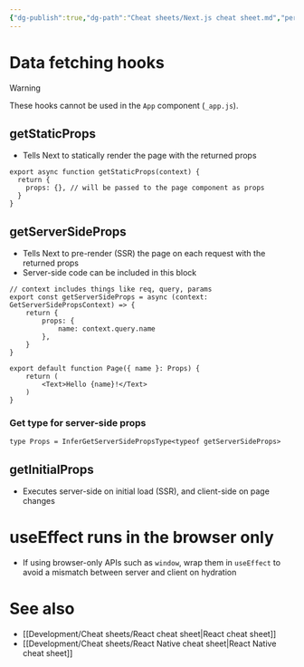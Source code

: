 ```yaml
---
{"dg-publish":true,"dg-path":"Cheat sheets/Next.js cheat sheet.md","permalink":"/cheat-sheets/next-js-cheat-sheet/","created":"","updated":""}
---
```



# Data fetching hooks

> [!warning]
> These hooks cannot be used in the `App` component (`_app.js`).

## getStaticProps

- Tells Next to statically render the page with the returned props

```tsx
export async function getStaticProps(context) {
  return {
    props: {}, // will be passed to the page component as props
  }
}
```

## getServerSideProps

- Tells Next to pre-render (SSR) the page on each request with the returned props
- Server-side code can be included in this block

```tsx
// context includes things like req, query, params
export const getServerSideProps = async (context: GetServerSidePropsContext) => {
	return {
		props: {
			name: context.query.name
		},
	}
}

export default function Page({ name }: Props) {
    return (
        <Text>Hello {name}!</Text>
    )
}
```

### Get type for server-side props

```tsx
type Props = InferGetServerSidePropsType<typeof getServerSideProps>
```

## getInitialProps

- Executes server-side on initial load (SSR), and client-side on page changes

# useEffect runs in the browser only

- If using browser-only APIs such as `window`, wrap them in `useEffect` to avoid a mismatch between server and client on hydration

# See also

- [[Development/Cheat sheets/React cheat sheet\|React cheat sheet]]
- [[Development/Cheat sheets/React Native cheat sheet\|React Native cheat sheet]]
